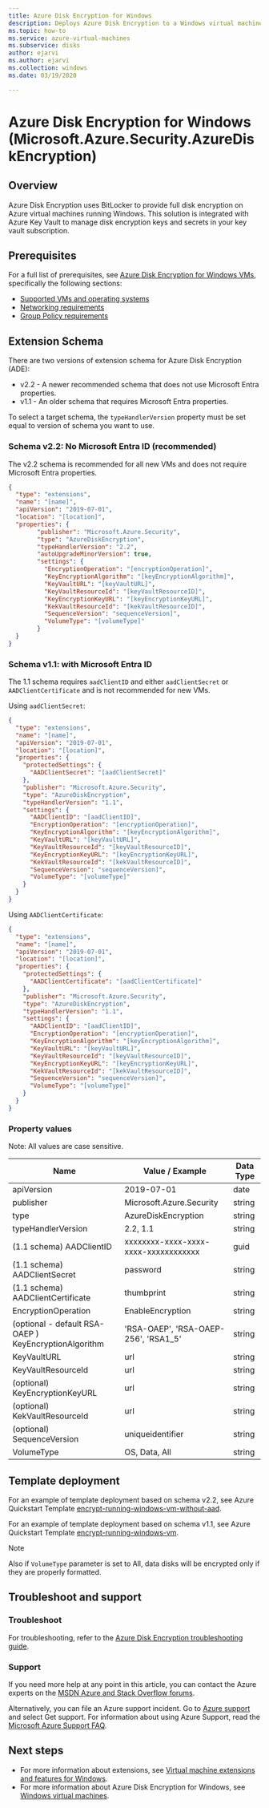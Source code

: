 ```yaml
---
title: Azure Disk Encryption for Windows
description: Deploys Azure Disk Encryption to a Windows virtual machine using a virtual machine extension.
ms.topic: how-to
ms.service: azure-virtual-machines
ms.subservice: disks
author: ejarvi
ms.author: ejarvi
ms.collection: windows
ms.date: 03/19/2020

---
```

# Azure Disk Encryption for Windows (Microsoft.Azure.Security.AzureDiskEncryption)

## Overview

Azure Disk Encryption uses BitLocker to provide full disk encryption on Azure virtual machines running Windows.  This solution is integrated with Azure Key Vault to manage disk encryption keys and secrets in your key vault subscription.

## Prerequisites

For a full list of prerequisites, see [Azure Disk Encryption for Windows VMs](../windows/disk-encryption-overview.md), specifically the following sections:

- [Supported VMs and operating systems](../windows/disk-encryption-overview.md#supported-vms-and-operating-systems)
- [Networking requirements](../windows/disk-encryption-overview.md#networking-requirements)
- [Group Policy requirements](../windows/disk-encryption-overview.md#group-policy-requirements)

## Extension Schema

There are two versions of extension schema for Azure Disk Encryption (ADE):
- v2.2 - A newer recommended schema that does not use Microsoft Entra properties.
- v1.1 - An older schema that requires Microsoft Entra properties.

To select a target schema, the `typeHandlerVersion` property must be set equal to version of schema you want to use.

<a name='schema-v22-no-azure-ad-recommended'></a>

### Schema v2.2: No Microsoft Entra ID (recommended)

The v2.2 schema is recommended for all new VMs and does not require Microsoft Entra properties.

```json
{
  "type": "extensions",
  "name": "[name]",
  "apiVersion": "2019-07-01",
  "location": "[location]",
  "properties": {
        "publisher": "Microsoft.Azure.Security",
        "type": "AzureDiskEncryption",
        "typeHandlerVersion": "2.2",
        "autoUpgradeMinorVersion": true,
        "settings": {
          "EncryptionOperation": "[encryptionOperation]",
          "KeyEncryptionAlgorithm": "[keyEncryptionAlgorithm]",
          "KeyVaultURL": "[keyVaultURL]",
          "KeyVaultResourceId": "[keyVaultResourceID]",
          "KeyEncryptionKeyURL": "[keyEncryptionKeyURL]",
          "KekVaultResourceId": "[kekVaultResourceID]",
          "SequenceVersion": "sequenceVersion]",
          "VolumeType": "[volumeType]"
        }
  }
}
```

<a name='schema-v11-with-azure-ad'></a>

### Schema v1.1: with Microsoft Entra ID

The 1.1 schema requires `aadClientID` and either `aadClientSecret` or `AADClientCertificate` and is not recommended for new VMs.

Using `aadClientSecret`:

```json
{
  "type": "extensions",
  "name": "[name]",
  "apiVersion": "2019-07-01",
  "location": "[location]",
  "properties": {
    "protectedSettings": {
      "AADClientSecret": "[aadClientSecret]"
    },
    "publisher": "Microsoft.Azure.Security",
    "type": "AzureDiskEncryption",
    "typeHandlerVersion": "1.1",
    "settings": {
      "AADClientID": "[aadClientID]",
      "EncryptionOperation": "[encryptionOperation]",
      "KeyEncryptionAlgorithm": "[keyEncryptionAlgorithm]",
      "KeyVaultURL": "[keyVaultURL]",
      "KeyVaultResourceId": "[keyVaultResourceID]",
      "KeyEncryptionKeyURL": "[keyEncryptionKeyURL]",
      "KekVaultResourceId": "[kekVaultResourceID]",
      "SequenceVersion": "sequenceVersion]",
      "VolumeType": "[volumeType]"
    }
  }
}
```

Using `AADClientCertificate`:

```json
{
  "type": "extensions",
  "name": "[name]",
  "apiVersion": "2019-07-01",
  "location": "[location]",
  "properties": {
    "protectedSettings": {
      "AADClientCertificate": "[aadClientCertificate]"
    },
    "publisher": "Microsoft.Azure.Security",
    "type": "AzureDiskEncryption",
    "typeHandlerVersion": "1.1",
    "settings": {
      "AADClientID": "[aadClientID]",
      "EncryptionOperation": "[encryptionOperation]",
      "KeyEncryptionAlgorithm": "[keyEncryptionAlgorithm]",
      "KeyVaultURL": "[keyVaultURL]",
      "KeyVaultResourceId": "[keyVaultResourceID]",
      "KeyEncryptionKeyURL": "[keyEncryptionKeyURL]",
      "KekVaultResourceId": "[kekVaultResourceID]",
      "SequenceVersion": "sequenceVersion]",
      "VolumeType": "[volumeType]"
    }
  }
}
```


### Property values

Note: All values are case sensitive.

| Name | Value / Example | Data Type |
| ---- | ---- | ---- |
| apiVersion | 2019-07-01 | date |
| publisher | Microsoft.Azure.Security | string |
| type | AzureDiskEncryption | string |
| typeHandlerVersion | 2.2, 1.1 | string |
| (1.1 schema) AADClientID | xxxxxxxx-xxxx-xxxx-xxxx-xxxxxxxxxxxx | guid |
| (1.1 schema) AADClientSecret | password | string |
| (1.1 schema) AADClientCertificate | thumbprint | string |
| EncryptionOperation | EnableEncryption | string |
| (optional - default RSA-OAEP ) KeyEncryptionAlgorithm | 'RSA-OAEP', 'RSA-OAEP-256', 'RSA1_5' | string |
| KeyVaultURL | url | string |
| KeyVaultResourceId | url | string |
| (optional) KeyEncryptionKeyURL | url | string |
| (optional) KekVaultResourceId | url | string |
| (optional) SequenceVersion | uniqueidentifier | string |
| VolumeType | OS, Data, All | string |

## Template deployment

For an example of template deployment based on schema v2.2, see Azure Quickstart Template [encrypt-running-windows-vm-without-aad](https://github.com/Azure/azure-quickstart-templates/tree/master/quickstarts/microsoft.compute/encrypt-running-windows-vm-without-aad).

For an example of template deployment based on schema v1.1, see Azure Quickstart Template [encrypt-running-windows-vm](https://github.com/Azure/azure-quickstart-templates/tree/master/quickstarts/microsoft.compute/encrypt-running-windows-vm).

>[!NOTE]
> Also if `VolumeType` parameter is set to All, data disks will be encrypted only if they are properly formatted.

## Troubleshoot and support

### Troubleshoot

For troubleshooting, refer to the [Azure Disk Encryption troubleshooting guide](../windows/disk-encryption-troubleshooting.md).

### Support

If you need more help at any point in this article, you can contact the Azure experts on the [MSDN Azure and Stack Overflow forums](https://azure.microsoft.com/support/community/).

Alternatively, you can file an Azure support incident. Go to [Azure support](https://azure.microsoft.com/support/options/) and select Get support. For information about using Azure Support, read the [Microsoft Azure Support FAQ](https://azure.microsoft.com/support/faq/).

## Next steps

* For more information about extensions, see [Virtual machine extensions and features for Windows](features-windows.md).
* For more information about Azure Disk Encryption for Windows, see [Windows virtual machines](../../virtual-machines/windows/disk-encryption-overview.md).
